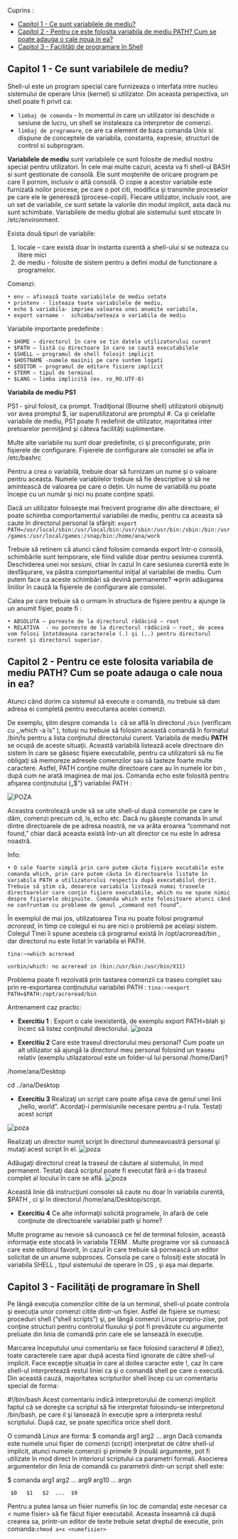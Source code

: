 Cuprins :
- [Capitol 1 - Ce sunt variabilele de mediu?](#capitol-1---ce-sunt-variabilele-de-mediu)
- [Capitol 2 - Pentru ce este folosita variabila de mediu PATH? Cum se poate adauga o cale noua in ea?](#capitol-2---pentru-ce-este-folosita-variabila-de-mediu-path-cum-se-poate-adauga-o-cale-noua-in-ea)
- [Capitol 3 - Facilităţi de programare în Shell](#capitol-3---facilităţi-de-programare-în-shell)


## Capitol 1 - Ce sunt variabilele de mediu?

Shell-ul este un program special care furnizeaza o interfata intre nucleu sistemului de operare Unix (kernel) si utilizator. Din aceasta perspectiva, un shell poate fi privit ca:
- `limbaj de comanda` - In momentul in care un utilizator isi deschide o sesiune de lucru, un shell se instaleaza ca interpretor de comenzi.
- `limbaj de programare`, ce are ca element de baza comanda Unix si dispune de conceptele de variabila, constanta, expresie, structuri de control si subprogram.

**Variabilele de mediu** sunt variabilele ce sunt folosite de mediul nostru special pentru utilizatori. În cele mai multe cazuri, acesta va fi shell-ul BASH si sunt gestionate de consolă. Ele sunt moştenite de oricare program pe care îl pornim, inclusiv o altă consolă. O copie a acestor variabile este furnizată noilor procese, pe care o pot citi, modifica şi transmite proceselor pe care ele le generează (procese-copil). Fiecare utilizator, inclusiv root, are un set de variabile, ce sunt setate la valorile din modul implicit, asta dacă nu sunt schimbate. Variabilele de mediu global ale sistemului sunt stocate în /etc/environment. 


Exista două tipuri de variabile: 
1. locale – care există doar în instanta curentă a shell-ului si se noteaza cu litere mici
2. de mediu - folosite de sistem pentru a defini modul de functionare a programelor.

Comenzi:

    • env – afisează toate variabilele de mediu setate 
    • printenv - listeaza toate variabilele de mediu,
    • echo $ variabila- imprima valoarea unei anumite variabile,
    • export varname -  schimba/seteaza o variabila de mediu

Variabile importante predefinite :

    • $HOME – directorul în care se tin datele utilizatorului curent 
    • $PATH – listă cu directoare în care se caută executabilele 
    • $SHELL – programul de shell folosit implicit 
    • $HOSTNAME -numele masinii pe care suntem logati
    • $EDITOR – programul de editare fisiere implicit 
    • $TERM – tipul de terminal
    • $LANG – limba implicită (ex. ro_RO.UTF-8) 

**Variabila de mediu PS1**

PS1 - şirul folosit, ca prompt. Tradiţional (Bourne shell) utilizatorii obişnuiţi vor avea promptul $, iar superutilizatorul are promptul #. Ca şi celelalte variabile de mediu, PS1 poate fi redefinit de utilizator, majoritatea inter pretoarelor permiţând şi câteva facilităţi suplimentare. 


Multe alte variabile nu sunt doar predefinite, ci şi preconfigurate, prin fişierele de configurare. Fişierele de configurare ale consolei se afla in /etc/bashrc 
      
Pentru a crea o variabilă, trebuie doar să furnizam un nume și o valoare pentru aceasta. Numele variabilelor trebuie să fie descriptive și să ne amintească de valoarea pe care o dețin. Un nume de variabilă nu poate începe cu un număr și nici nu poate conține spații. 

Dacă un utilizator foloseşte mai frecvent programe din alte directoare, el poate schimba comportamentul variabilei de mediu, pentru ca aceasta să caute în directorul personal la sfârşit:
`export PATH=/usr/local/sbin:/usr/local/bin:/usr/sbin:/usr/bin:/sbin:/bin:/usr/games:/usr/local/games:/snap/bin:/home/ana/work`

Trebuie să retinem că atunci când folosim comanda export într-o consolă, schimbările sunt temporare, ele fiind valide doar pentru sesiunea curentă. Deschiderea unei noi sesiuni, chiar în cazul în care sesiunea curentă este în desfăşurare, va păstra comportamentul iniţial al variabilei de mediu.
Cum putem face ca aceste schimbări să devină permanente? =>prin adăugarea liniilor în cauză la fişierele de configurare ale consolei.


Calea pe care trebuie să o urmam în structura de fişiere pentru a ajunge la un anumit fişier, poate fi :

    • ABSOLUTA – porneste de la directorul rădăcină – root
    • RELATIVA  - nu porneste de la directorul rădăcină – root, de aceea vom folosi întotdeauna caracterele (.) şi (..) pentru directorul curent şi directorul superior. 


## Capitol 2 - Pentru ce este folosita variabila de mediu PATH? Cum se poate adauga o cale noua in ea?
Atunci când dorim ca sistemul să execute o comandă, nu trebuie să dam adresa ei completă pentru executarea acelei comenzi. 

De exemplu, ştim despre comanda `ls `că se află în directorul `/bin` (verificam cu ,,which -a ls” ), totuşi nu trebuie să folosim această comandă în formatul /bin/ls pentru a lista conţinutul directorului curent. Variabila de mediu **PATH** se ocupă de aceste situaţii. Această variabilă listează acele directoare din sistem în care se găsesc fişiere executabile, pentru ca utilizatorii să nu fie obligaţi să memoreze adresele comenzilor sau să tasteze foarte multe caractere. Astfel, PATH conţine multe directoare care au în numele lor bin , după cum ne arată imaginea de mai jos. Comanda echo este folosită pentru afişarea conţinutului („$”) variabilei PATH :

![POZA](GGG.png)

Aceastra controlează unde să se uite shell-ul după comenzile pe care le dăm, comenzi precum cd, ls, echo etc. Dacă nu găsește comanda în unul dintre directoarele de pe adresa noastră, ne va arăta eroarea “command not found,” chiar dacă aceasta există într-un alt director ce nu este în adresa noastră.

Info:

    • O cale foarte simplă prin care putem căuta fişiere excutabile este comanda which, prin care putem căuta în directoarele listate în variabila PATH a utilizatorului respectiv după executabilul dorit. Trebuie să ştim că, deoarece variabila listează numai traseele directoarelor care conţin fişiere executabile, which nu ne spune nimic despre fişierele obişnuite. Comanda which este folositoare atunci când ne confruntam cu probleme de genul „command not found”.

În exemplul de mai jos, utilizatoarea Tina nu poate folosi programul *acroread*, în timp ce colegul ei nu are nici o problemă pe acelaşi sistem. Colegul Tinei îi spune acesteia că programul există în /opt/acroread/bin , dar directorul nu este listat în variabila ei PATH. 

`tina:~>which acroread`

`usrbin/which: no acreread in (bin:/usr/bin:/usr/bin/X11)`

Problema poate fi rezolvată prin tastarea comenzii  ca traseu complet sau prin re-exportarea conţinutului variabilei PATH : `tina:~>export PATH=$PATH:/opt/acroread/bin`

Antrenament caz practic:
- **Exercitiu 1** : Export o cale inexistentă, de exemplu export PATH=blah şi încerc să listez conţinutul  directorului.
![poza](DDDD.png)

- **Exercitiu 2** Care este traseul directorului meu personal? Cum poate un alt utilizator să ajungă la directorul meu personal folosind un traseu relativ (exemplu utilazatoroul este un folder-ul lui personal /home/Dan)?
  
/home/ana/Desktop

cd ../ana/Desktop

- **Exercitiu 3** Realizaţi un script care poate afişa ceva de genul unei linii „hello, world”. Acordaţi-i permisiunile necesare pentru a-l rula. Testaţi acest script
  
![poza](script%201.png)

Realizaţi un director numit script în directorul dumneavoastră personal şi mutaţi acest script în el. 
![poza](script%202.png)

Adăugaţi directorul creat la traseul de căutare al sistemului, în mod permanent. Testaţi dacă scriptul poate fi executat fără a-i da traseul complet al locului în care se află.
![poza](script%203.png)

Această linie dă instrucţiuni consolei să caute nu doar în variabila curentă, $PATH , ci şi în directorul /home/ana/Desktop/script.

- **Exercitiu 4** Ce alte informaţii solicită programele, în afară de cele conţinute de directoarele variabilei path şi home?
  
Multe programe au nevoie să cunoască ce fel de terminal folosim, această informaţie este stocată în variabila TERM . Multe programe vor să cunoască care este editorul favorit, în cazul în care trebuie să pornească un editor solicitat de un anume subproces. Consola pe care o folosiţi este stocată în variabila SHELL , tipul sistemului de operare în OS , şi aşa mai departe.

## Capitol 3 - Facilităţi de programare în Shell

Pe lângă execuţia comenzilor citite de la un terminal, shell-ul poate controla şi execuţia unor comenzi citite dintr-un fişier. Astfel de fişiere se numesc proceduri shell (“shell scripts”) şi, pe lângă comenzi Linux propriu-zise, pot conţine structuri pentru controlul fluxului şi pot fi prevăzute cu argumente preluate din linia de comandă prin care ele se lansează în execuţie. 

Marcarea începutului unui comentariu se face folosind caracterul # (diez), toate caracterele care apar după acesta fiind ignorate de către shell-ul implicit. Face excepţie situaţia în care al doilea caracter este !, caz în care shell-ul interpretează restul liniei ca şi o comandă shell pe care o execută. Din această cauză, majoritatea scripturilor shell încep cu un comentariu special de forma:

#!/bin/bash
Acest comentariu indică interpretorului de comenzi implicit faptul că se doreşte ca scriptul să fie interpretat folosindu-se interpretorul /bin/bash, pe care il şi lansează în execuţie spre a interpreta restul scriptului. După caz, se poate specifica orice shell dorit.

O comandă Linux are forma:
	$ comanda arg1 arg2 ... argn
Dacă comanda este numele unui fişier de comenzi (script) interpretat de către shell-ul implicit, atunci numele comenzii şi primele 9 (nouă) argumente, pot fi utilizate în mod direct în interiorul scriptului ca parametri formali. Asocierea argumentelor din linia de comandă cu parametrii dintr-un script shell este:

$ comanda arg1 arg2 ...  arg9 arg10 ... argn
	   
     $0   $1   $2  ...  $9


Pentru a putea lansa un fisier numefis (in loc de comanda) este necesar ca < nume fisier> să fie făcut fişier executabil. Aceasta înseamnă că după crearea sa, printr-un editor de texte trebuie setat dreptul de executie, prin comanda:`chmod a+x <numefisier>`
